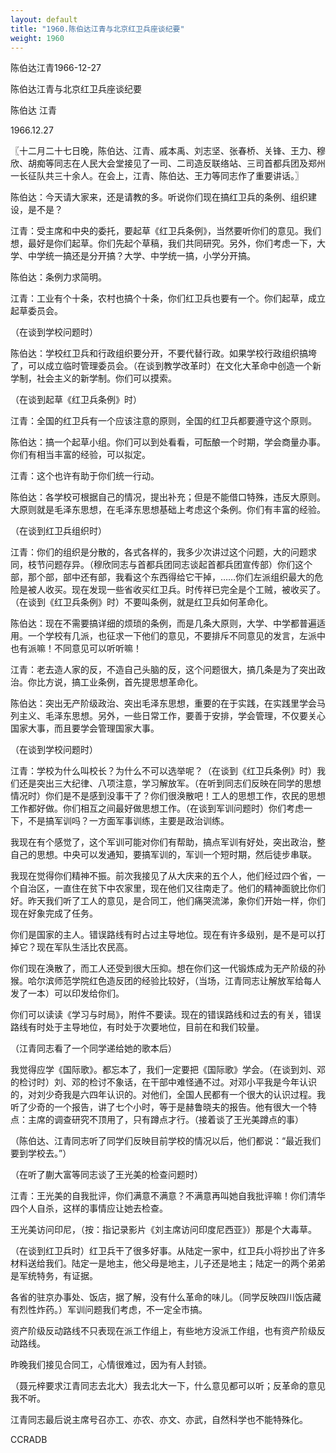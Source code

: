 ```yaml
---
layout: default
title: "1960.陈伯达江青与北京红卫兵座谈纪要"
weight: 1960
---
```


陈伯达江青1966-12-27

陈伯达江青与北京红卫兵座谈纪要

陈伯达 江青

1966.12.27

〖十二月二十七日晚，陈伯达、江青、戚本禹、刘志坚、张春桥、关锋、王力、穆欣、胡痴等同志在人民大会堂接见了一司、二司造反联络站、三司首都兵团及郑州一长征队共三十余人。在会上，江青、陈伯达、王力等同志作了重要讲话。〗

陈伯达：今天请大家来，还是请教的多。听说你们现在搞红卫兵的条例、组织建设，是不是？

江青：受主席和中央的委托，要起草《红卫兵条例》，当然要听你们的意见。我们想，最好是你们起草。你们先起个草稿，我们共同研究。另外，你们考虑一下，大学、中学统一搞还是分开搞？大学、中学统一搞，小学分开搞。

陈伯达：条例力求简明。

江青：工业有个十条，农村也搞个十条，你们红卫兵也要有一个。你们起草，成立起草委员会。

（在谈到学校问题时）

陈伯达：学校红卫兵和行政组织要分开，不要代替行政。如果学校行政组织搞垮了，可以成立临时管理委员会。（在谈到教学改革时）在文化大革命中创造一个新学制，社会主义的新学制。你们可以摸索。

（在谈到起草《红卫兵条例》时）

江青：全国的红卫兵有一个应该注意的原则，全国的红卫兵都要遵守这个原则。

陈伯达：搞一个起草小组。你们可以到处看看，可酝酿一个时期，学会商量办事。你们有相当丰富的经验，可以拟定。

江青：这个也许有助于你们统一行动。

陈伯达：各学校可根据自己的情况，提出补充；但是不能借口特殊，违反大原则。大原则就是毛泽东思想，在毛泽东思想基础上考虑这个条例。你们有丰富的经验。

（在谈到红卫兵组织时）

江青：你们的组织是分散的，各式各样的，我多少次讲过这个问题，大的问题求同，枝节问题存异。（穆欣同志与首都兵团同志谈起首都兵团宣传部）你们这个部，那个部，部中还有部，我看这个东西得给它干掉，……你们左派组织最大的危险是被人收买。现在发现一些省收买红卫兵。时传祥已完全是个工贼，被收买了。（在谈到《红卫兵条例》时）不要叫条例，就是红卫兵如何革命化。

陈伯达：现在不需要搞详细的烦琐的条例，而是几条大原则，大学、中学都普遍适用。一个学校有几派，也征求一下他们的意见，不要排斥不同意见的发言，左派中也有派嘛！不同意见可以听听嘛！

江青：老去造人家的反，不造自己头脑的反，这个问题很大，搞几条是为了突出政治。你比方说，搞工业条例，首先提思想革命化。

陈伯达：突出无产阶级政治、突出毛泽东思想，重要的在于实践，在实践里学会马列主义、毛泽东思想。另外，一些日常工作，要善于安排，学会管理，不仅要关心国家大事，而且要学会管理国家大事。

（在谈到学校问题时）

江青：学校为什么叫校长？为什么不可以选举呢？（在谈到《红卫兵条例》时）我们还是突出三大纪律、八项注意，学习解放军。（在听到同志们反映在同学的思想情况时）你们是不是感到没事干了？你们很涣散吧！工人的思想工作，农民的思想工作都好做。你们相互之间最好做思想工作。（在谈到军训问题时）你们考虑一下，不是搞军训吗？一方面军事训练，主要是政治训练。

我现在有个感觉了，这个军训可能对你们有帮助，搞点军训有好处，突出政治，整自己的思想。中央可以发通知，要搞军训的，军训一个短时期，然后徒步串联。

我现在觉得你们精神不振。前次我接见了从大庆来的五个人，他们经过四个省，一个自治区，一直住在贫下中农家里，现在他们又往南走了。他们的精神面貌比你们好。昨天我们听了工人的意见，是合同工，他们痛哭流涕，象你们开始一样，你们现在好象完成了任务。

你们是国家的主人。错误路线有时占过主导地位。现在有许多级别，是不是可以打掉它？现在军队生活比农民高。

你们现在涣散了，而工人还受到很大压抑。想在你们这一代锻炼成为无产阶级的孙猴。哈尔滨师范学院红色造反团的经验比较好，（当场，江青同志让解放军给每人发了一本）可以印发给你们。

你们可以读读《学习与时局》，附件不要读。现在的错误路线和过去的有关，错误路线有时处于主导地位，有时处于次要地位，目前在和我们较量。

（江青同志看了一个同学递给她的歌本后）

我觉得应学《国际歌》。都忘本了，我们一定要把《国际歌》学会。（在谈到刘、邓的检讨时）刘、邓的检讨不象话，在干部中难怪通不过。对邓小平我是今年认识的，对刘少奇我是六四年认识的。对他们，全国人民都有一个很大的认识过程。我听了少奇的一个报告，讲了七个小时，等于是赫鲁晓夫的报告。他有很大一个特点：主席的调查研究不顶用了，只有蹲点才行。（接着谈了王光美蹲点的事）

（陈伯达、江青同志听了同学们反映目前学校的情况以后，他们都说：“最近我们要到学校去。”）

（在听了蒯大富等同志谈了王光美的检查问题时）

江青：王光美的自我批评，你们满意不满意？不满意再叫她自我批评嘛！你们清华四个人自杀，这样的事情应让她去检查。

王光美访问印尼，（按：指记录影片《刘主席访问印度尼西亚》）那是个大毒草。

（在谈到红卫兵时）红卫兵干了很多好事。从陆定一家中，红卫兵小将抄出了许多材料送给我们。陆定一是地主，他父母是地主，儿子还是地主；陆定一的两个弟弟是军统特务，有证据。

各省的驻京办事处、饭店，据了解，没有什么革命的味儿。（同学反映四川饭店藏有烈性炸药。）军训问题我们考虑，不一定全市搞。

资产阶级反动路线不只表现在派工作组上，有些地方没派工作组，也有资产阶级反动路线。

昨晚我们接见合同工，心情很难过，因为有人封锁。

（聂元梓要求江青同志去北大）我去北大一下，什么意见都可以听；反革命的意见我不听。

江青同志最后说主席号召亦工、亦农、亦文、亦武，自然科学也不能特殊化。

CCRADB

